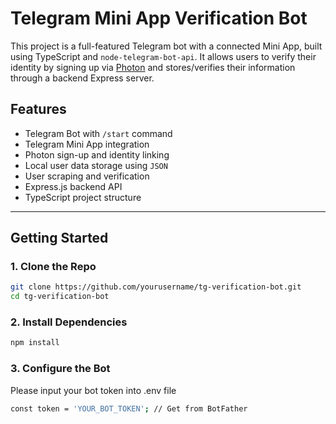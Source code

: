 # Telegram Mini App Verification Bot

This project is a full-featured Telegram bot with a connected Mini App, built using TypeScript and `node-telegram-bot-api`. It allows users to verify their identity by signing up via [Photon](https://photon-sol.tinyastro.io/) and stores/verifies their information through a backend Express server.

## Features

- Telegram Bot with `/start` command
- Telegram Mini App integration
- Photon sign-up and identity linking
- Local user data storage using `JSON`
- User scraping and verification
- Express.js backend API
- TypeScript project structure

---

## Getting Started

### 1. Clone the Repo

```bash
git clone https://github.com/yourusername/tg-verification-bot.git
cd tg-verification-bot
```

### 2. Install Dependencies

```bash
npm install
```

### 3. Configure the Bot

Please input your bot token into .env file

```bash
const token = 'YOUR_BOT_TOKEN'; // Get from BotFather
```
